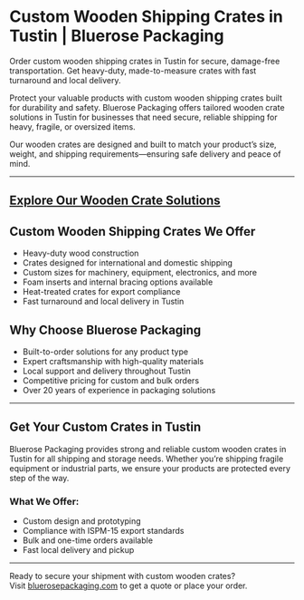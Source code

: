 # Custom Wooden Shipping Crates in Tustin | Bluerose Packaging

Order custom wooden shipping crates in Tustin for secure, damage-free transportation. Get heavy-duty, made-to-measure crates with fast turnaround and local delivery.

Protect your valuable products with custom wooden shipping crates built for durability and safety. Bluerose Packaging offers tailored wooden crate solutions in Tustin for businesses that need secure, reliable shipping for heavy, fragile, or oversized items.

Our wooden crates are designed and built to match your product’s size, weight, and shipping requirements—ensuring safe delivery and peace of mind.

---
[Explore Our Wooden Crate Solutions](https://www.bluerosepackaging.com/product-category/custom-products/custom-wooden-shipping-crates/)
---

## Custom Wooden Shipping Crates We Offer

- Heavy-duty wood construction  
- Crates designed for international and domestic shipping  
- Custom sizes for machinery, equipment, electronics, and more  
- Foam inserts and internal bracing options available  
- Heat-treated crates for export compliance  
- Fast turnaround and local delivery in Tustin  

## Why Choose Bluerose Packaging

- Built-to-order solutions for any product type  
- Expert craftsmanship with high-quality materials  
- Local support and delivery throughout Tustin  
- Competitive pricing for custom and bulk orders  
- Over 20 years of experience in packaging solutions  

---

## Get Your Custom Crates in Tustin

Bluerose Packaging provides strong and reliable custom wooden crates in Tustin for all shipping and storage needs. Whether you’re shipping fragile equipment or industrial parts, we ensure your products are protected every step of the way.

### What We Offer:

- Custom design and prototyping  
- Compliance with ISPM-15 export standards  
- Bulk and one-time orders available  
- Fast local delivery and pickup  

---

Ready to secure your shipment with custom wooden crates?  
Visit [bluerosepackaging.com](https://www.bluerosepackaging.com) to get a quote or place your order.

